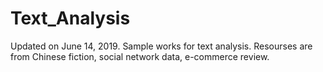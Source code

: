 # Text_Analysis
Updated on June 14, 2019.
Sample works for text analysis.
Resourses are from Chinese fiction, social network data, e-commerce review.
